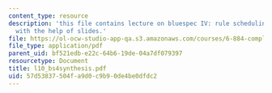```yaml
---
content_type: resource
description: 'this file contains lecture on bluespec IV: rule scheduling and synthesis
  with the help of slides.'
file: https://ol-ocw-studio-app-qa.s3.amazonaws.com/courses/6-884-complex-digital-systems-spring-2005/57d53837504fa9d0c9b90de4be0dfdc2_l10_bs4synthesis.pdf
file_type: application/pdf
parent_uid: bf521edb-e22c-64b6-19de-04a7df079397
resourcetype: Document
title: l10_bs4synthesis.pdf
uid: 57d53837-504f-a9d0-c9b9-0de4be0dfdc2
---
```

